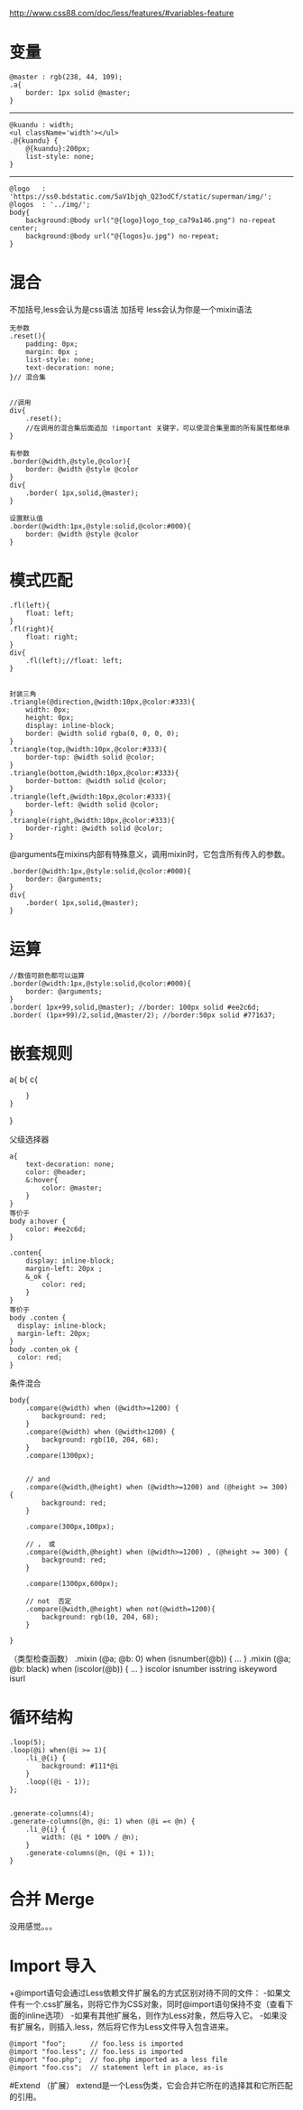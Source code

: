 http://www.css88.com/doc/less/features/#variables-feature

# 变量
```
@master : rgb(238, 44, 109);
.a{
    border: 1px solid @master;
}
```
--------------
```
@kuandu : width;
<ul className='width'></ul>
.@{kuandu} {
    @{kuandu}:200px;
    list-style: none;
}
```
--------------
```
@logo   : 'https://ss0.bdstatic.com/5aV1bjqh_Q23odCf/static/superman/img/';
@logos  : '../img/';
body{
    background:@body url("@{logo}logo_top_ca79a146.png") no-repeat center;
    background:@body url("@{logos}u.jpg") no-repeat;
}
```
# 混合

不加括号,less会认为是css语法
加括号 less会认为你是一个mixin语法
```
无参数
.reset(){
    padding: 0px;
    margin: 0px ;
    list-style: none;
    text-decoration: none;
}// 混合集


//调用
div{
    .reset();
    //在调用的混合集后面追加 !important 关键字，可以使混合集里面的所有属性都继承
}

```
```
有参数
.border(@width,@style,@color){
    border: @width @style @color
}
div{
    .border( 1px,solid,@master);
}

设置默认值
.border(@width:1px,@style:solid,@color:#000){
    border: @width @style @color
}
```
# 模式匹配
```
.fl(left){
    float: left;
}
.fl(right){
    float: right;
}
div{
    .fl(left);//float: left;
}


封装三角
.triangle(@direction,@width:10px,@color:#333){
    width: 0px;
    height: 0px;
    display: inline-block;
    border: @width solid rgba(0, 0, 0, 0);
}
.triangle(top,@width:10px,@color:#333){
    border-top: @width solid @color;
}
.triangle(bottom,@width:10px,@color:#333){
    border-bottom: @width solid @color;
}
.triangle(left,@width:10px,@color:#333){
    border-left: @width solid @color;
}
.triangle(right,@width:10px,@color:#333){
    border-right: @width solid @color;
}
```
@arguments在mixins内部有特殊意义，调用mixin时，它包含所有传入的参数。

```
.border(@width:1px,@style:solid,@color:#000){
    border: @arguments;
}
div{
    .border( 1px,solid,@master);
}
```

# 运算
```
//数值可颜色都可以运算
.border(@width:1px,@style:solid,@color:#000){
    border: @arguments;
}
.border( 1px+99,solid,@master); //border: 100px solid #ee2c6d;
.border( (1px+99)/2,solid,@master/2); //border:50px solid #771637;
```

# 嵌套规则
a{
    b{
        c{

        }
    }
}

父级选择器
```
a{
    text-decoration: none;
    color: @header;
    &:hover{
        color: @master;
    }
}
等价于
body a:hover {
    color: #ee2c6d;
}

.conten{
    display: inline-block;
    margin-left: 20px ;
    &_ok {
        color: red;
    }
}
等价于
body .conten {
  display: inline-block;
  margin-left: 20px;
}
body .conten_ok {
  color: red;
}

```

条件混合
```
body{
    .compare(@width) when (@width>=1200) {
        background: red;
    }
    .compare(@width) when (@width<1200) {
        background: rgb(10, 204, 68);
    }
    .compare(1300px);


    // and
    .compare(@width,@height) when (@width>=1200) and (@height >= 300) {
        background: red;
    }
    
    .compare(300px,100px);

    // ， 或
    .compare(@width,@height) when (@width>=1200) , (@height >= 300) {
        background: red;
    }
   
    .compare(1300px,600px);

    // not  否定
    .compare(@width,@height) when not(@width=1200){
        background: rgb(10, 204, 68);
    }

}
```
（类型检查函数）
.mixin (@a; @b: 0) when (isnumber(@b)) { ... }
.mixin (@a; @b: black) when (iscolor(@b)) { ... }
iscolor
isnumber
isstring
iskeyword
isurl

# 循环结构

```
.loop(5);
.loop(@i) when(@i >= 1){
    .li_@{i} {
        background: #111*@i
    }
    .loop((@i - 1));
};


.generate-columns(4);
.generate-columns(@n, @i: 1) when (@i =< @n) {
    .li_@{i} {
        width: (@i * 100% / @n);
    }
    .generate-columns(@n, (@i + 1));
}
```
# 合并 Merge 
没用感觉。。。

# Import 导入
 +@import语句会通过Less依赖文件扩展名的方式区别对待不同的文件：
    -如果文件有一个.css扩展名，则将它作为CSS对象，同时@import语句保持不变（查看下面的inline选项）
    -如果有其他扩展名，则作为Less对象，然后导入它。
    -如果没有扩展名，则插入.less，然后将它作为Less文件导入包含进来。
```
@import "foo";      // foo.less is imported
@import "foo.less"; // foo.less is imported
@import "foo.php";  // foo.php imported as a less file
@import "foo.css";  // statement left in place, as-is
```

#Extend （扩展）
extend是一个Less伪类，它会合并它所在的选择其和它所匹配的引用。
